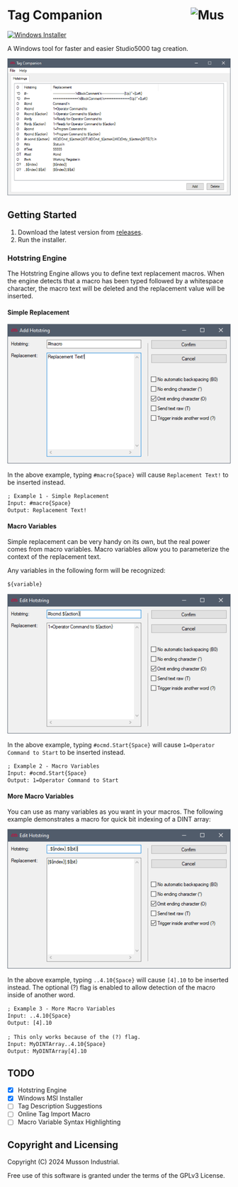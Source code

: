 # Tag Companion [<img src="https://cdn.mussonindustrial.com/files/public/images/emblem.svg" alt="Musson Industrial Logo" width="90" height="40" align="right">][TagCompanion]

[![Windows Installer](https://github.com/mussonindustrial/TagCompanion/actions/workflows/msi.yml/badge.svg)](https://github.com/mussonindustrial/TagCompanion/actions/workflows/msi.yml)

A Windows tool for faster and easier Studio5000 tag creation.

[![Home](docs/home.png)](docs/home.png)

## Getting Started
1. Download the latest version from [releases].
2. Run the installer.

### Hotstring Engine
The Hotstring Engine allows you to define text replacement macros.
When the engine detects that a macro has been typed followed by a whitespace character, the macro text will be deleted and the replacement value will be inserted.

#### Simple Replacement
[![Example 1](docs/hotstring_example1.png)](docs/hotstring_example1.png)

In the above example, typing `#macro{Space}` will cause `Replacement Text!` to be inserted instead.
```text Example 1
; Example 1 - Simple Replacement
Input: #macro{Space}
Output: Replacement Text!
```


#### Macro Variables
Simple replacement can be very handy on its own, but the real power comes from macro variables.
Macro variables allow you to parameterize the context of the replacement text.

Any variables in the following form will be recognized:
```js
${variable}
```
[![Example 2](docs/hotstring_example2.png)](docs/hotstring_example2.png)

In the above example, typing `#ocmd.Start{Space}` will cause `1=Operator Command to Start` to be inserted instead.

```text Example 2
; Example 2 - Macro Variables
Input: #ocmd.Start{Space}
Output: 1=Operator Command to Start
```

#### More Macro Variables 
You can use as many variables as you want in your macros.
The following example demonstrates a macro for quick bit indexing of a DINT array:

[![Example 3](docs/hotstring_example3.png)](docs/hotstring_example3.png)

In the above example, typing `..4.10{Space}` will cause `[4].10` to be inserted instead.
The optional (?) flag is enabled to allow detection of the macro inside of another word.

```text Example 3
; Example 3 - More Macro Variables
Input: ..4.10{Space}
Output: [4].10

; This only works because of the (?) flag.
Input: MyDINTArray..4.10{Space}
Output: MyDINTArray[4].10
```


## TODO

- [X] Hotstring Engine
- [X] Windows MSI Installer
- [ ] Tag Description Suggestions
- [ ] Online Tag Import Macro
- [ ] Macro Variable Syntax Highlighting

## Copyright and Licensing

Copyright (C) 2024 Musson Industrial.

Free use of this software is granted under the terms of the GPLv3 License.

[TagCompanion]: https://github.com/mussonindustrial/TagCompanion
[releases]: https://github.com/mussonindustrial/TagCompanion/releases
[documentation]: https://docs.mussonindustrial.com/
